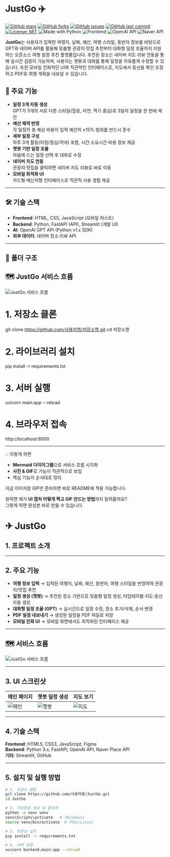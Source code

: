 
# JustGo ✈️

[![GitHub stars](https://img.shields.io/github/stars/사용자명/저장소명?style=social)](https://github.com/사용자명/저장소명/stargazers)
[![GitHub forks](https://img.shields.io/github/forks/사용자명/저장소명?style=social)](https://github.com/사용자명/저장소명/network/members)
[![GitHub issues](https://img.shields.io/github/issues/사용자명/저장소명)](https://github.com/사용자명/저장소명/issues)
[![GitHub last commit](https://img.shields.io/github/last-commit/사용자명/저장소명)](https://github.com/사용자명/저장소명/commits/main)
[![License: MIT](https://img.shields.io/badge/License-MIT-blue.svg)](/LICENSE)
![Made with Python](https://img.shields.io/badge/Made%20with-Python-blue)
![Frontend](https://img.shields.io/badge/Frontend-HTML%20%7C%20CSS%20%7C%20JS-yellow)
![OpenAI API](https://img.shields.io/badge/API-OpenAI%20GPT-blue)
![Naver API](https://img.shields.io/badge/API-Naver%20Place%20Review-green)

**JustGo**는 사용자가 입력한 여행지, 날짜, 예산, 여행 스타일, 동반자 정보를 바탕으로 GPT와 네이버 API를 활용해 맞춤형 관광지·맛집 추천부터 대화형 일정 조율까지 지원하는 오픈소스 여행 일정 추천 플랫폼입니다.
추천된 장소는 네이버 지도 리뷰 연동을 통해 실시간 검증이 가능하며, 사용자는 챗봇과 대화를 통해 일정을 자유롭게 수정할 수 있습니다.
또한 모바일 친화적인 UI와 직관적인 인터페이스로, 지도에서 동선을 확인·조정하고 PDF로 여행 계획을 내보낼 수 있습니다.

## 🚀 주요 기능
- **일정 3개 자동 생성**  
  GPT가 3개의 서로 다른 스타일(힐링, 자연, 먹기 중심)로 3일치 일정을 한 번에 제안
- **예산 제약 반영**  
  각 일정의 총 예상 비용이 입력 예산의 ±15% 범위를 반드시 준수
- **세부 일정 구성**  
  하루 3개 활동(아침/점심/저녁) 포함, 시간·소요시간·비용 정보 제공
- **챗봇 기반 일정 조율**  
  마음에 드는 일정 선택 후 대화로 수정
- **네이버 지도 연동**  
  관광지·맛집을 클릭하면 네이버 지도 리뷰로 바로 이동
- **모바일 최적화 UI**  
  카드형·메신저형 인터페이스로 직관적 사용 경험 제공

---

## 🛠 기술 스택
- **Frontend**: HTML, CSS, JavaScript (모바일 퍼스트)
- **Backend**: Python, FastAPI (API), Streamlit (개발 UI)
- **AI**: OpenAI GPT API (Python v1.x SDK)
- **외부 데이터**: 네이버 장소·리뷰 API

---

## 📂 폴더 구조


## 🗺 JustGo 서비스 흐름
![JustGo 서비스 흐름](docs/images/justgo_service_flow_dark_v13_readme.png)

# 1. 저장소 클론
git clone https://github.com/사용자명/저장소명.git
cd 저장소명

# 2. 라이브러리 설치
pip install -r requirements.txt

# 3. 서버 실행
uvicorn main:app --reload

# 4. 브라우저 접속
http://localhost:8000


---

💡 이렇게 하면  
- **Mermaid 다이어그램**으로 서비스 흐름 시각화  
- **사진 & GIF**로 기능이 직관적으로 보임  
- 핵심 기능이 순서대로 정리  

지금 이미지랑 GIF만 준비하면 바로 README에 적용 가능합니다.  

원하면 제가 **UI 캡처 어떻게 찍고 GIF 만드는 방법**까지 알려줄까요?  
그렇게 하면 완성본 바로 만들 수 있습니다.
# ✈ JustGo

## 1. 프로젝트 소개


---

## 2. 주요 기능
- **여행 정보 입력** → 입력된 여행지, 날짜, 예산, 동반자, 여행 스타일을 반영하여 관광지/맛집 추천
- **일정 생성 (챗봇)** → 추천된 장소 기반으로 맞춤형 일정 생성, 타임테이블·지도·동선 자동 생성
- **대화형 일정 조율 (GPT)** → 실시간으로 일정 수정, 장소 추가/삭제, 순서 변경
- **PDF 일정 내보내기** → 생성된 일정을 PDF 파일로 저장
- **모바일 친화 UI** → 모바일 화면에서도 최적화된 인터페이스 제공

---

## 🗺 서비스 흐름
![JustGo 서비스 흐름](docs/images/justgo_service_flow_dark_v13_readme.png)

---

## 3. UI 스크린샷
| 메인 페이지 | 챗봇 일정 생성 | 지도 보기 |
|-------------|--------------|-----------|
| ![메인](docs/images/main.png) | ![챗봇](docs/images/chat.png) | ![지도](docs/images/map.png) |

---

## 4. 기술 스택
**Frontend**: HTML5, CSS3, JavaScript, Figma  
**Backend**: Python 3.x, FastAPI, OpenAI API, Naver Place API  
**기타**: Streamlit, GitHub

---

## 5. 설치 및 실행 방법
```bash
# 1. 저장소 클론
git clone https://github.com/사용자명/JustGo.git
cd JustGo

# 2. 가상환경 생성 및 활성화
python -m venv venv
venv\Scripts\activate   # (Windows)
source venv/bin/activate  # (Mac/Linux)

# 3. 의존성 설치
pip install -r requirements.txt

# 4. 서버 실행
uvicorn backend.main:app --reload

